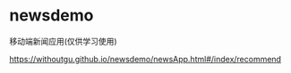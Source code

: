 # newsdemo
移动端新闻应用(仅供学习使用)
<!--https://withoutgu.github.io/newsdemo/news/newsApp.html#/index/recommend-->
https://withoutgu.github.io/newsdemo/newsApp.html#/index/recommend
